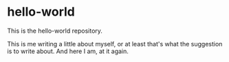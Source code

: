 # hello-world
This is the hello-world repository.

This is me writing a little about myself, or at least that's what the suggestion is to write about.
And here I am, at it again.
